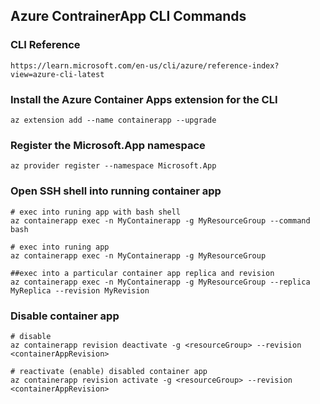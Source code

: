 ## Azure ContrainerApp CLI Commands

### CLI Reference
```
https://learn.microsoft.com/en-us/cli/azure/reference-index?view=azure-cli-latest
```

### Install the Azure Container Apps extension for the CLI
```
az extension add --name containerapp --upgrade
```

### Register the Microsoft.App namespace
```
az provider register --namespace Microsoft.App
```


### Open SSH shell into running container app 
```
# exec into runing app with bash shell
az containerapp exec -n MyContainerapp -g MyResourceGroup --command bash

# exec into runing app
az containerapp exec -n MyContainerapp -g MyResourceGroup

##exec into a particular container app replica and revision
az containerapp exec -n MyContainerapp -g MyResourceGroup --replica MyReplica --revision MyRevision
```

### Disable container app
```
# disable
az containerapp revision deactivate -g <resourceGroup> --revision <containerAppRevision>

# reactivate (enable) disabled container app
az containerapp revision activate -g <resourceGroup> --revision <containerAppRevision>
```
